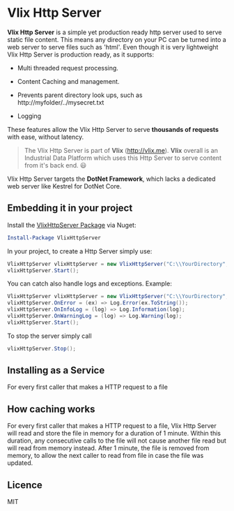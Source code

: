 Vlix Http Server
================

**Vlix Http Server** is a simple yet production ready http server used to serve static file content. This means any directory on your PC can be turned into a web server to serve files such as 'html'. Even though it is very lightweight Vlix Http Server is  production ready, as it supports:

- Multi threaded request processing.

- Content Caching and management.

- Prevents parent directory look ups, such as http://myfolder/../mysecret.txt

- Logging

  

These features allow the Vlix Http Server to serve **thousands of requests** with ease, without latency.

> The Vlix Http Server is part of **Vlix** (http://vlix.me). **Vlix** overall is an Industrial Data Platform which uses this Http Server to serve content from it's back end. 😃



Vlix Http Server targets the **DotNet Framework**, which lacks a dedicated web server like Kestrel for DotNet Core.



## Embedding it in your project

Install the [VlixHttpServer Package](https://www.nuget.org/packages/VlixHttpServer/) via Nuget:

```powershell
Install-Package VlixHttpServer
```

In your project, to create a Http Server simply use:

```c#
VlixHttpServer vlixHttpServer = new VlixHttpServer("C:\\YourDirectory",8080);
vlixHttpServer.Start();
```

You can catch also handle logs and exceptions. Example:

```C#
VlixHttpServer vlixHttpServer = new VlixHttpServer("C:\\YourDirectory", 8080);
vlixHttpServer.OnError = (ex) => Log.Error(ex.ToString());
vlixHttpServer.OnInfoLog = (log) => Log.Information(log);
vlixHttpServer.OnWarningLog = (log) => Log.Warning(log);
vlixHttpServer.Start();
```

To stop the server simply call

```C#
vlixHttpServer.Stop();
```



## Installing as a Service

For every first caller that makes a HTTP request to a file



## How caching works

For every first caller that makes a HTTP request to a file, Vlix Http Server will read and store the file in memory for a duration of 1 minute. Within this duration, any consecutive calls to the file will not cause another file read but will read from memory instead. After 1 minute, the file is removed from memory, to allow the next caller to read from file in case the file was updated.



## Licence

MIT
